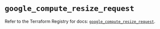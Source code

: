 # `google_compute_resize_request`

Refer to the Terraform Registry for docs: [`google_compute_resize_request`](https://registry.terraform.io/providers/hashicorp/google-beta/6.2.0/docs/resources/google_compute_resize_request).
